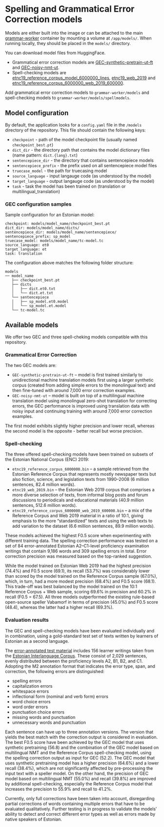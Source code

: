 # Spelling and Grammatical Error Correction models

Models are either built into the image or can be attached to the
main [grammar-worker](https://github.com/tartunlp/grammar-worker) container by mounting a volume at `/app/models/`. When
running locally, they should be placed in the `models/` directory.

You can download model files from HuggingFace.

-  Grammatical error correction models are [GEC-synthetic-pretrain-ut-ft](https://huggingface.co/tartuNLP/GEC-synthetic-pretrain-ut-ft) and [GEC-noisy-nmt-ut](https://huggingface.co/tartuNLP/GEC-noisy-nmt-ut). 
-  Spell-checking models are [etnc19_reference_corpus_model_6000000_lines](https://huggingface.co/Jaagup/etnc19_reference_corpus_model_6000000_lines), [etnc19_web_2019](https://huggingface.co/Jaagup/etnc19_web_2019) and [etnc19_reference_corpus_6000000_web_2019_600000](https://huggingface.co/Jaagup/etnc19_reference_corpus_6000000_web_2019_600000).

Add grammatical error correction models to `grammar-worker/models` and spell-checking models to `grammar-worker/models/spellmodels`.

## Model configuration

By default, the application looks for a `config.yaml` file in the `/models` directory
of the repository. This file should contain the following keys:

- `checkpoint` - path of the model checkpoint file (usually named `checkpoint_best.pt`)
- `dict_dir` - the directory path that contains the model dictionary files (name pattern: `dict.{lang}.txt`)
- `sentencepiece_dir` - the directory that contains sentencepiece models
- `sentencepiece_prefix` - the prefix used on all sentencepiece model files
- `truecase_model` - the path for truecasing model
- `source_language` - input langauge code (as understood by the model)
- `target_language` - output langauge code (as understood by the model)
- `task` - task the model has been trained on (translation or multilingual_translation)

### GEC configuration samples

Sample configuration for an Estonian model:

```
checkpoint: models/model_name/checkpoint_best.pt
dict_dir: models/model_name/dicts/
sentencepiece_dir: models/model_name/sentencepiece/
sentencepiece_prefix: sp_model
truecase_model: models/model_name/tc-model.tc
source_language: et0
target_language: et
task: translation
```

The configuration above matches the following folder structure:

```
models
── model_name
   ├── checkpoint_best.pt
   ├── dicts
   │   ├── dict.et0.txt
   │   └── dict.et.txt
   └── sentencepiece
   │   ├── sp_model.et0.model
   │   └── sp_model.et.model
   └── tc-model.tc
```

## Available models

We offer two GEC and three spell-cheking models compatible with this repository.

### Grammatical Error Correction

The two GEC models are:

* `GEC-synthetic-pretrain-ut-ft` – model is first trained similarly to unidirectional machine translation models first using a larger synthetic corpus (created from adding simple errors to the monolingual text) and then fine-tuned with around 7,000 error correction examples. 
* `GEC-noisy-nmt-ut` – model is built on top of a multilingual machine translation model using monolingual zero-shot translation for correcting errors, the GEC performance is improved using translation data with noisy input and continuing training with around 7,000 error correction examples.

The first model exhibits slightly higher precision and lower recall, whereas the second model is the opposite - better recall but worse precision.

### Spell-checking

The three offered spell-checking models have been trained on subsets of the Estonian National Corpus (ENC) 2019:

* `etnc19_reference_corpus_6000000.bin` – a sample retrieved from the Estonian Reference Corpus that represents mostly newspaper texts but also fiction, science, and legislation texts from 1990–2008 (6 million sentences, 82.4 million words).
* `etnc19_web_2019.bin` – the Estonian Web 2019 corpus that comprises a more diverse selection of texts, from informal blog posts and forum discussions to periodicals and educational materials (40.9 million sentences, 512.6 million words).
* `etnc19_reference_corpus_6000000_web_2019_600000.bin` – a mix of the Reference Corpus and Web 2019 material in a ratio of 10:1, giving emphasis to the more “standardized” texts and using the web texts to add variation to the dataset (6.6 million sentences, 89.9 million words).

These models achieved the highest F0.5 score when experimenting with different training data. The spelling correction performance was tested on a set of 84 error-annotated Estonian A2–C1-level proficiency examination writings that contain 9,186 words and 309 spelling errors in total. Error correction precision was measured based on the top-ranked suggestion.

While the model trained on Estonian Web 2019 had the highest precision (74.4%) and F0.5 score (69.1), its recall (53.7%) was considerably lower than scored by the model trained on the Reference Corpus sample (67.0%), which, in turn, had a more modest precision (68.4%) and F0.5 score (68.1). This trade-off was best balanced by the model trained on the 10:1 Reference Corpus + Web sample, scoring 69.6% in precision and 60.2% in recall (F0.5 = 67.5). All three models outperformed the existing rule-based open-source speller Vabamorf in terms of precision (45.0%) and F0.5 score (48.4), whereas the latter had a higher recall (69.3%).

### Evaluation results

The GEC and spell-checking models have been evaluated individually and in combination, using a gold-standard test set of texts written by learners of Estonian as a second language.

The [error-annotated test material](https://github.com/tlu-dt-nlp/m2-corpus) includes 156 learner writings taken from the [Estonian Interlanguage Corpus](https://evkk.tlu.ee/tools). These consist of 2,029 sentences, evenly distributed between the proficiency levels A2, B1, B2, and C1. Adopting the M2 annotation format that indicates the error type, span, and correction, the following errors are distinguished:

* spelling errors
* capitalization errors
* whitespace errors
* inflectional form (nominal and verb form) errors
* word choice errors
* word order errors
* punctuation choice errors
* missing words and punctuation
* unnecessary words and punctuation

Each sentence can have up to three annotation versions. The version that yields the best match with the correction output is considered in evaluation.
The best F0.5 score have been achieved by the GEC model that uses synthetic pretraining (56.8) and the combination of the GEC model based on multilingual NMT and the Reference Corpus spell-checking model, using the spelling correction output as input for GEC (52.2). The GEC model that uses synthetic pretraining model has a higher precision (64.6%) and a lower recall (38.4%), which are not significantly affected by pre-processing the input text with a speller model. On the other hand, the precision of GEC model based on multilingual NMT (55.0%) and recall (39.8%) are improved by additional spell-checking, especially the Reference Corpus model that increases the precision to 55.9% and recall to 41.2%.

Currently, only full corrections have been taken into account, disregarding partial corrections of words containing multiple errors that have to be evaluated qualitatively. Further testing is in progress to validate the models’ ability to detect and correct different error types as well as errors made by native speakers of Estonian.
